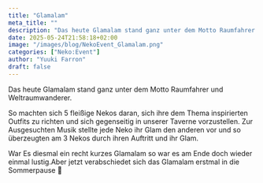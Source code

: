 ```yaml
---
title: "Glamalam"
meta_title: ""
description: "Das heute Glamalam stand ganz unter dem Motto Raumfahrer und Weltraumwanderer."
date: 2025-05-24T21:58:18+02:00
image: "/images/blog/NekoEvent_Glamalam.png"
categories: ["Neko:Event"]
author: "Yuuki Farron"
draft: false
---
```


Das heute Glamalam stand ganz unter dem Motto Raumfahrer und Weltraumwanderer.

So machten sich 5 fleißige Nekos daran, sich ihre dem Thema inspirierten Outfits zu richten und sich gegenseitig in unserer Taverne vorzustellen. Zur Ausgesuchten Musik stellte jede Neko ihr Glam den anderen vor und so überzeugten am 3 Nekos durch ihren Auftritt und ihr Glam. 

War Es diesmal ein recht kurzes Glamalam so war es am Ende doch wieder einmal lustig.Aber jetzt verabschiedet sich das Glamalam erstmal in die Sommerpause 🙂
